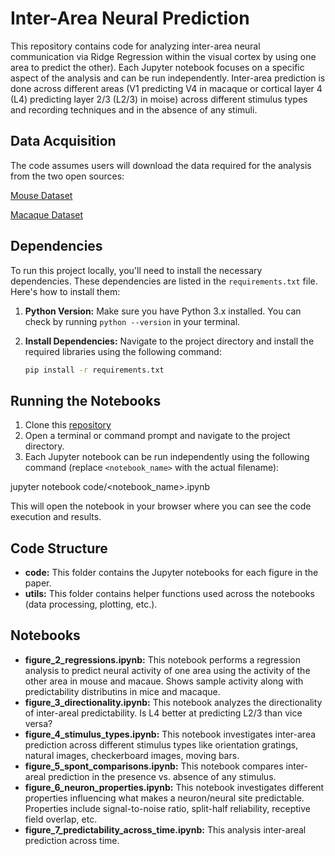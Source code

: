 # **Inter-Area Neural Prediction**

This repository contains code for analyzing inter-area neural communication via Ridge Regression within the visual cortex by using one area to predict the other). Each Jupyter notebook focuses on a specific aspect of the analysis and can be run independently. Inter-area prediction is done across different areas (V1 predicting V4 in macaque or cortical layer 4 (L4) predicting layer 2/3 (L2/3) in moise) across different stimulus types and recording techniques and in the absence of any stimuli. 

## **Data Acquisition**

The code assumes users will download the data required for the analysis from the two open sources:

[Mouse Dataset](https://figshare.com/articles/dataset/Recordings_of_ten_thousand_neurons_in_visual_cortex_in_response_to_2_800_natural_images/6845348?file=12462734)

[Macaque Dataset](https://gin.g-node.org/NIN/V1_V4_1024_electrode_resting_state_data)


## **Dependencies**

To run this project locally, you'll need to install the necessary dependencies. These dependencies are listed in the `requirements.txt` file. Here's how to install them:

1. **Python Version:** Make sure you have Python 3.x installed. You can check by running `python --version` in your terminal.

2. **Install Dependencies:** Navigate to the project directory and install the required libraries using the following command:
   ```bash
   pip install -r requirements.txt


## **Running the Notebooks**

1. Clone this [repository](https://github.com/4sdch/inter-area-neural-prediction)
2. Open a terminal or command prompt and navigate to the project directory.
3. Each Jupyter notebook can be run independently using the following command (replace `<notebook_name>` with the actual filename):

jupyter notebook code/<notebook_name>.ipynb

This will open the notebook in your browser where you can see the code execution and results.

## Code Structure

* **code:** This folder contains the Jupyter notebooks for each figure in the paper.
* **utils:** This folder contains helper functions used across the notebooks (data processing, plotting, etc.).

## Notebooks

* **figure_2_regressions.ipynb:** This notebook performs a regression analysis to predict neural activity of one area using the activity of the other area in mouse and macaue. Shows sample activity along with predictability distributins in mice and macaque.
* **figure_3_directionality.ipynb:** This notebook analyzes the directionality of inter-areal predictability. Is L4 better at predicting L2/3 than vice versa?
* **figure_4_stimulus_types.ipynb:**  This notebook investigates inter-area prediction across different stimulus types like orientation gratings, natural images, checkerboard images, moving bars.
* **figure_5_spont_comparisons.ipynb:** This notebook compares inter-areal prediction in the presence vs. absence of any stimulus.
* **figure_6_neuron_properties.ipynb:** This notebook investigates different properties influencing what makes a neuron/neural site predictable. Properties include signal-to-noise ratio, split-half reliability, receptive field overlap, etc.
* **figure_7_predictability_across_time.ipynb:** This analysis inter-areal prediction across time.
